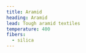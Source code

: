 ```yaml
---
title: Aramid
heading: Aramid
lead: Tough aramid textiles
temperature: 400
fibers:
  - silica
---
```

